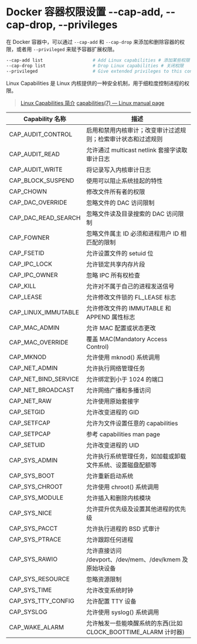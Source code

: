 # Docker 容器权限设置 --cap-add, --cap-drop, --privileges

在 Docker 容器中，可以通过 `--cap-add` 和 `--cap-drop` 来添加和删除容器的权限，或者用 `--privileged` 来赋予容器扩展权限。

```bash
--cap-add list                   # Add Linux capabilities # 添加某些权限
--cap-drop list                  # Drop Linux capabilities # 关闭权限
--privileged                     # Give extended privileges to this container # default false
```

Linux Capabilities 是 Linux 内核提供的一种安全机制，用于细粒度控制进程的权限。

> [Linux Capabilities 简介](https://www.cnblogs.com/sparkdev/p/11417781.html)
> [capabilities(7) — Linux manual page](https://man7.org/linux/man-pages/man7/capabilities.7.html)

| Capability 名称 | 描述 |
| --- | --- |
| CAP_AUDIT_CONTROL | 启用和禁用内核审计；改变审计过滤规则；检索审计状态和过滤规则 |
| CAP_AUDIT_READ | 允许通过 multicast netlink 套接字读取审计日志 |
| CAP_AUDIT_WRITE | 将记录写入内核审计日志 |
| CAP_BLOCK_SUSPEND | 使用可以阻止系统挂起的特性 |
| CAP_CHOWN | 修改文件所有者的权限 |
| CAP_DAC_OVERRIDE | 忽略文件的 DAC 访问限制 |
| CAP_DAC_READ_SEARCH | 忽略文件读及目录搜索的 DAC 访问限制 |
| CAP_FOWNER | 忽略文件属主 ID 必须和进程用户 ID 相匹配的限制 |
| CAP_FSETID | 允许设置文件的 setuid 位 |
| CAP_IPC_LOCK | 允许锁定共享内存片段 |
| CAP_IPC_OWNER | 忽略 IPC 所有权检查 |
| CAP_KILL | 允许对不属于自己的进程发送信号 |
| CAP_LEASE | 允许修改文件锁的 FL_LEASE 标志 |
| CAP_LINUX_IMMUTABLE | 允许修改文件的 IMMUTABLE 和 APPEND 属性标志 |
| CAP_MAC_ADMIN | 允许 MAC 配置或状态更改 |
| CAP_MAC_OVERRIDE | 覆盖 MAC(Mandatory Access Control) |
| CAP_MKNOD | 允许使用 mknod() 系统调用 |
| CAP_NET_ADMIN | 允许执行网络管理任务 |
| CAP_NET_BIND_SERVICE | 允许绑定到小于 1024 的端口 |
| CAP_NET_BROADCAST | 允许网络广播和多播访问 |
| CAP_NET_RAW | 允许使用原始套接字 |
| CAP_SETGID | 允许改变进程的 GID |
| CAP_SETFCAP | 允许为文件设置任意的 capabilities |
| CAP_SETPCAP | 参考 capabilities man page |
| CAP_SETUID | 允许改变进程的 UID |
| CAP_SYS_ADMIN | 允许执行系统管理任务，如加载或卸载文件系统、设置磁盘配额等 |
| CAP_SYS_BOOT | 允许重新启动系统 |
| CAP_SYS_CHROOT | 允许使用 chroot() 系统调用 |
| CAP_SYS_MODULE | 允许插入和删除内核模块 |
| CAP_SYS_NICE | 允许提升优先级及设置其他进程的优先级 |
| CAP_SYS_PACCT | 允许执行进程的 BSD 式审计 |
| CAP_SYS_PTRACE | 允许跟踪任何进程 |
| CAP_SYS_RAWIO | 允许直接访问 /devport、/dev/mem、/dev/kmem 及原始块设备 |
| CAP_SYS_RESOURCE | 忽略资源限制 |
| CAP_SYS_TIME | 允许改变系统时钟 |
| CAP_SYS_TTY_CONFIG | 允许配置 TTY 设备 |
| CAP_SYSLOG | 允许使用 syslog() 系统调用 |
| CAP_WAKE_ALARM | 允许触发一些能唤醒系统的东西(比如 CLOCK_BOOTTIME_ALARM 计时器) |
